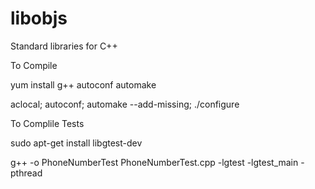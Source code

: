 # libobjs
Standard libraries for C++


To Compile

yum install g++ autoconf automake

aclocal; autoconf; automake --add-missing; ./configure

To Complile Tests

sudo apt-get install libgtest-dev

g++ -o PhoneNumberTest PhoneNumberTest.cpp -lgtest -lgtest_main -pthread

